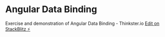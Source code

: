 # Angular Data Binding

Exercise and demonstration of Angular Data Binding - Thinkster.io
[Edit on StackBlitz ⚡️](https://stackblitz.com/edit/angular-data-binding-my)